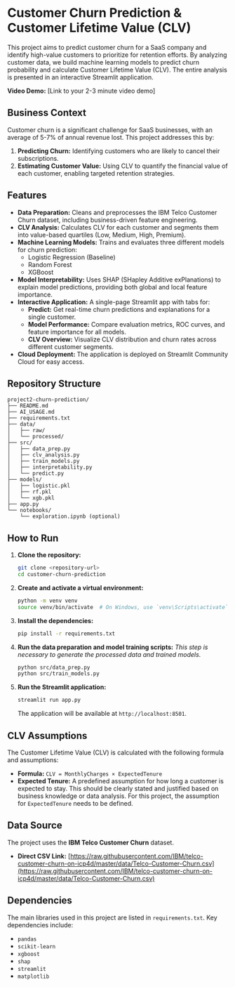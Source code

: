 # Customer Churn Prediction & Customer Lifetime Value (CLV)

This project aims to predict customer churn for a SaaS company and identify high-value customers to prioritize for retention efforts. By analyzing customer data, we build machine learning models to predict churn probability and calculate Customer Lifetime Value (CLV). The entire analysis is presented in an interactive Streamlit application.

**Video Demo:** [Link to your 2-3 minute video demo]

## Business Context

Customer churn is a significant challenge for SaaS businesses, with an average of 5-7% of annual revenue lost. This project addresses this by:
1.  **Predicting Churn:** Identifying customers who are likely to cancel their subscriptions.
2.  **Estimating Customer Value:** Using CLV to quantify the financial value of each customer, enabling targeted retention strategies.

## Features

*   **Data Preparation:** Cleans and preprocesses the IBM Telco Customer Churn dataset, including business-driven feature engineering.
*   **CLV Analysis:** Calculates CLV for each customer and segments them into value-based quartiles (Low, Medium, High, Premium).
*   **Machine Learning Models:** Trains and evaluates three different models for churn prediction:
    *   Logistic Regression (Baseline)
    *   Random Forest
    *   XGBoost
*   **Model Interpretability:** Uses SHAP (SHapley Additive exPlanations) to explain model predictions, providing both global and local feature importance.
*   **Interactive Application:** A single-page Streamlit app with tabs for:
    *   **Predict:** Get real-time churn predictions and explanations for a single customer.
    *   **Model Performance:** Compare evaluation metrics, ROC curves, and feature importance for all models.
    *   **CLV Overview:** Visualize CLV distribution and churn rates across different customer segments.
*   **Cloud Deployment:** The application is deployed on Streamlit Community Cloud for easy access.

## Repository Structure

```
project2-churn-prediction/
├── README.md
├── AI_USAGE.md
├── requirements.txt
├── data/
│   ├── raw/
│   └── processed/
├── src/
│   ├── data_prep.py
│   ├── clv_analysis.py
│   ├── train_models.py
│   ├── interpretability.py
│   └── predict.py
├── models/
│   ├── logistic.pkl
│   ├── rf.pkl
│   └── xgb.pkl
├── app.py
└── notebooks/
    └── exploration.ipynb (optional)
```

## How to Run

1.  **Clone the repository:**
    ```bash
    git clone <repository-url>
    cd customer-churn-prediction
    ```

2.  **Create and activate a virtual environment:**
    ```bash
    python -m venv venv
    source venv/bin/activate  # On Windows, use `venv\Scripts\activate`
    ```

3.  **Install the dependencies:**
    ```bash
    pip install -r requirements.txt
    ```

4.  **Run the data preparation and model training scripts:**
    *This step is necessary to generate the processed data and trained models.*
    ```bash
    python src/data_prep.py
    python src/train_models.py
    ```

5.  **Run the Streamlit application:**
    ```bash
    streamlit run app.py
    ```
    The application will be available at `http://localhost:8501`.

## CLV Assumptions

The Customer Lifetime Value (CLV) is calculated with the following formula and assumptions:

*   **Formula:** `CLV = MonthlyCharges × ExpectedTenure`
*   **Expected Tenure:** A predefined assumption for how long a customer is expected to stay. This should be clearly stated and justified based on business knowledge or data analysis. For this project, the assumption for `ExpectedTenure` needs to be defined.

## Data Source

The project uses the **IBM Telco Customer Churn** dataset.
*   **Direct CSV Link:** [https://raw.githubusercontent.com/IBM/telco-customer-churn-on-icp4d/master/data/Telco-Customer-Churn.csv](https://raw.githubusercontent.com/IBM/telco-customer-churn-on-icp4d/master/data/Telco-Customer-Churn.csv)

## Dependencies

The main libraries used in this project are listed in `requirements.txt`. Key dependencies include:

*   `pandas`
*   `scikit-learn`
*   `xgboost`
*   `shap`
*   `streamlit`
*   `matplotlib`

